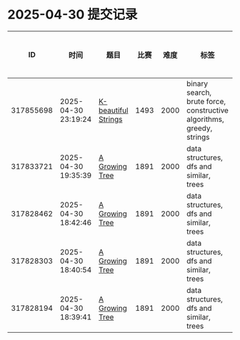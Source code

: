 # 2025-04-30 提交记录

 | ID | 时间 | 题目 | 比赛 | 难度 | 标签 | 结果 | 测试用例 | 运行时间 | 内存消耗 |
 |----|------|-----|-----|------|-----|------|---------|--------|----------|
 | 317855698 | 2025-04-30  23:19:24 | [K-beautiful Strings](https://codeforces.com/problemset/problem/1493/C) | 1493 | 2000 | binary search, brute force, constructive algorithms, greedy, strings | WRONG_ANSWER | 0 | 31ms | 0KB |
 | 317833721 | 2025-04-30  19:35:39 | [A Growing Tree](https://codeforces.com/problemset/problem/1891/F) | 1891 | 2000 | data structures, dfs and similar, trees | OK | 43 | 1625ms | 55600KB |
 | 317828462 | 2025-04-30  18:42:46 | [A Growing Tree](https://codeforces.com/problemset/problem/1891/F) | 1891 | 2000 | data structures, dfs and similar, trees | OK | 43 | 1515ms | 55600KB |
 | 317828303 | 2025-04-30  18:40:54 | [A Growing Tree](https://codeforces.com/problemset/problem/1891/F) | 1891 | 2000 | data structures, dfs and similar, trees | WRONG_ANSWER | 1 | 1327ms | 25500KB |
 | 317828194 | 2025-04-30  18:39:41 | [A Growing Tree](https://codeforces.com/problemset/problem/1891/F) | 1891 | 2000 | data structures, dfs and similar, trees | WRONG_ANSWER | 0 | 46ms | 25500KB |